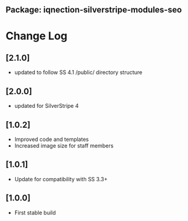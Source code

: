 ## Package: iqnection-silverstripe-modules-seo
# Change Log

## [2.1.0]
- updated to follow SS 4.1 /public/ directory structure

## [2.0.0]
- updated for SilverStripe 4

## [1.0.2]
- Improved code and templates
- Increased image size for staff members

## [1.0.1]
- Update for compatibility with SS 3.3+

## [1.0.0]
- First stable build